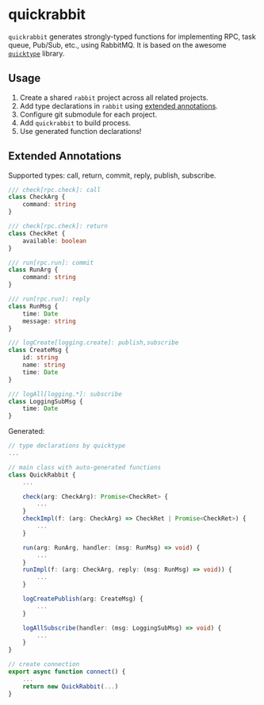# quickrabbit

`quickrabbit` generates strongly-typed functions for implementing RPC, task queue, Pub/Sub, etc., using RabbitMQ. It is based on the awesome [`quicktype`](https://github.com/quicktype/quicktype) library.

## Usage

1. Create a shared `rabbit` project across all related projects.
2. Add type declarations in `rabbit` using [extended annotations](#extended-annotations).
3. Configure git submodule for each project.
4. Add `quickrabbit` to build process.
5. Use generated function declarations!

## Extended Annotations

Supported types: call, return, commit, reply, publish, subscribe.

```ts
/// check[rpc.check]: call
class CheckArg {
    command: string
}

/// check[rpc.check]: return
class CheckRet {
    available: boolean
}

/// run[rpc.run]: commit
class RunArg {
    command: string
}

/// run[rpc.run]: reply
class RunMsg {
    time: Date
    message: string
}

/// logCreate[logging.create]: publish,subscribe
class CreateMsg {
    id: string
    name: string
    time: Date
}

/// logAll[logging.*]: subscribe
class LoggingSubMsg {
    time: Date
}
```

Generated:

```ts
// type declarations by quicktype
...

// main class with auto-generated functions
class QuickRabbit {
    ...

    check(arg: CheckArg): Promise<CheckRet> {
        ...
    }
    checkImpl(f: (arg: CheckArg) => CheckRet | Promise<CheckRet>) {
        ...
    }

    run(arg: RunArg, handler: (msg: RunMsg) => void) {
        ...
    }
    runImpl(f: (arg: CheckArg, reply: (msg: RunMsg) => void)) {
        ...
    }

    logCreatePublish(arg: CreateMsg) {
        ...
    }

    logAllSubscribe(handler: (msg: LoggingSubMsg) => void) {
        ...
    }
}

// create connection
export async function connect() {
    ...
    return new QuickRabbit(...)
}
```
